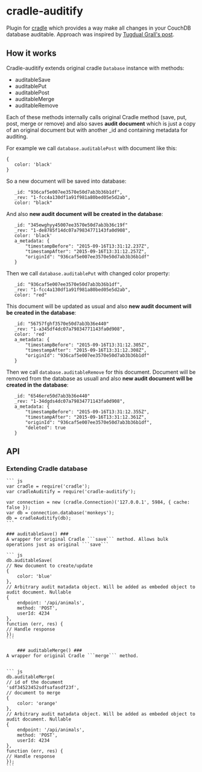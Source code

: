 cradle-auditify
===============

Plugin for [cradle](https://github.com/flatiron/cradle) which provides a way make all changes in your CouchDB database
auditable.
Approach was inspired by [Tugdual Grall's post](http://blog.couchbase.com/how-implement-document-versioning-couchbase).

How it works
------------

Cradle-auditify extends original cradle ```Database``` instance with methods:
 - auditableSave
 - auditablePut
 - auditablePost
 - auditableMerge
 - auditableRemove

 Each of these methods internally calls original Cradle method (save, put, post, merge or remove) and also saves
 **audit document** which is just a copy of an original document but with another _id and containing metadata for
 auditing.

 For example we call ```database.auditablePost``` with document like this:

 ```
 {
    color: 'black'
 }
 ```

 So a new document will be saved into database:

 ```
    _id: "936caf5e007ee3570e50d7ab3b36b1df",
    _rev: "1-fcc4a130df1a91f981a80bed05e5d2ab",
    color: "black"
 ```

 And also **new audit document will be created in the database**:

 ```
    _id: "345ewghyy45007ee3570e50d7ab3b36c19f"
    _rev: "1-de8785f14dc07a79834771143fa0d908",
    color: 'black'
    a_metadata: {
        "timestampBefore": "2015-09-16T13:31:12.237Z",
        "timestampAfter": "2015-09-16T13:31:12.257Z",
        "originId": "936caf5e007ee3570e50d7ab3b36b1df"
    }
 ```

 Then we call ```database.auditablePut``` with changed color property:

  ```
     _id: "936caf5e007ee3570e50d7ab3b36b1df",
     _rev: "1-fcc4a130df1a91f981a80bed05e5d2ab",
     color: "red"
  ```

  This document will be updated as usual and also **new audit document will be created in the database**:


 ```
    _id: "56757fghf3570e50d7ab3b36e440"
    _rev: "1-a345df4dc07a79834771143fa0d908",
    color: 'red'
    a_metadata: {
        "timestampBefore": "2015-09-16T13:31:12.305Z",
        "timestampAfter": "2015-09-16T13:31:12.308Z",
        "originId": "936caf5e007ee3570e50d7ab3b36b1df"
    }
 ```

  Then we call ```database.auditableRemove``` for this document. Document will be removed from the database as
  usuall and also **new audit document will be created in the database**:

   ```
      _id: "6546ere50d7ab3b36e440"
      _rev: "1-34dgds4dc07a79834771143fa0d908",
      a_metadata: {
          "timestampBefore": "2015-09-16T13:31:12.355Z",
          "timestampAfter": "2015-09-16T13:31:12.361Z",
          "originId": "936caf5e007ee3570e50d7ab3b36b1df",
          "deleted": true
      }
   ```

   API
   ---
### Extending Cradle database ###

    ``` js
    var cradle = require('cradle');
    var cradleAuditify = require('cradle-auditify');

    var connection = new (cradle.Connection)('127.0.0.1', 5984, { cache: false });
    var db = connection.database('monkeys');
    db = cradleAuditify(db);
    ```

    ### auditableSave() ###
    A wrapper for original Cradle ```save``` method. Allows bulk operations just as original ```save```

    ``` js
    db.auditableSave(
    // New document to create/update
    {
        color: 'blue'
    },
    // Arbitrary audit matadata object. Will be added as embeded object to audit document. Nullable
    {
        endpoint: '/api/animals',
        method: 'POST',
        userId: 4234
    },
    function (err, res) {
    // Handle response
    });
    ```
    
        ### auditableMerge() ###
    A wrapper for original Cradle ```merge``` method.


    ``` js
    db.auditableMerge(
    // id of the document
    'sdf34523452sdfsafasdf23f',
    // document to merge
    {
        color: 'orange'
    },
    // Arbitrary audit matadata object. Will be added as embeded object to audit document. Nullable
    {
        endpoint: '/api/animals',
        method: 'POST',
        userId: 4234
    },
    function (err, res) {
    // Handle response
    });
    ```
